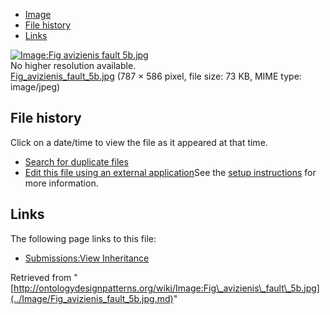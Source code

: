 * [Image](../Image/Fig_avizienis_fault_5b.jpg.md#file)
* [File history](../Image/Fig_avizienis_fault_5b.jpg.md#filehistory)
* [Links](../Image/Fig_avizienis_fault_5b.jpg.md#filelinks)

[![Image:Fig avizienis fault 5b.jpg](../../../images/d/d1/Fig_avizienis_fault_5b.jpg)](../../../images/d/d1/Fig_avizienis_fault_5b.jpg)  
No higher resolution available.  
[Fig\_avizienis\_fault\_5b.jpg](../../../images/d/d1/Fig_avizienis_fault_5b.jpg)‎ (787 × 586 pixel, file size: 73 KB, MIME type: image/jpeg)

## File history

Click on a date/time to view the file as it appeared at that time.



  
* [Search for duplicate files](http://ontologydesignpatterns.org/wiki/Special:FileDuplicateSearch/Fig_avizienis_fault_5b.jpg "Special:FileDuplicateSearch/Fig avizienis fault 5b.jpg")
* [Edit this file using an external application](http://ontologydesignpatterns.org/wiki/index.php?title=Image:Fig_avizienis_fault_5b.jpg&action=edit&externaledit=true&mode=file "Image:Fig avizienis fault 5b.jpg")See the [setup instructions](http://www.mediawiki.org/wiki/Manual:External_editors "http://www.mediawiki.org/wiki/Manual:External_editors") for more information.

## Links



The following page links to this file:


* [Submissions:View Inheritance](../Submissions/View_Inheritance.md "Submissions:View Inheritance")


Retrieved from "[http://ontologydesignpatterns.org/wiki/Image:Fig\_avizienis\_fault\_5b.jpg](../Image/Fig_avizienis_fault_5b.jpg.md)"